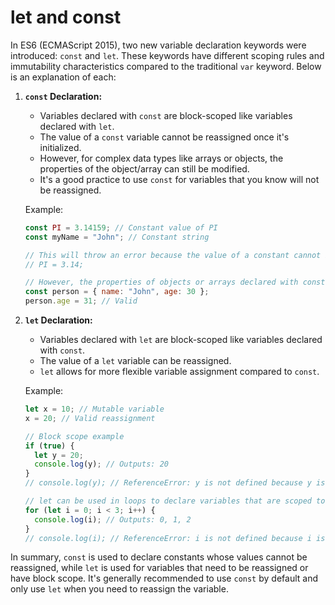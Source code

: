 # let and const

In ES6 (ECMAScript 2015), two new variable declaration keywords were introduced: `const` and `let`. These keywords have different scoping rules and immutability characteristics compared to the traditional `var` keyword. Below is an explanation of each:

1. **`const` Declaration:**
   - Variables declared with `const` are block-scoped like variables declared with `let`.
   - The value of a `const` variable cannot be reassigned once it's initialized.
   - However, for complex data types like arrays or objects, the properties of the object/array can still be modified.
   - It's a good practice to use `const` for variables that you know will not be reassigned.
   
   Example:
   ```javascript
   const PI = 3.14159; // Constant value of PI
   const myName = "John"; // Constant string

   // This will throw an error because the value of a constant cannot be changed
   // PI = 3.14;

   // However, the properties of objects or arrays declared with const can be modified
   const person = { name: "John", age: 30 };
   person.age = 31; // Valid
   ```

2. **`let` Declaration:**
   - Variables declared with `let` are block-scoped like variables declared with `const`.
   - The value of a `let` variable can be reassigned.
   - `let` allows for more flexible variable assignment compared to `const`.
   
   Example:
   ```javascript
   let x = 10; // Mutable variable
   x = 20; // Valid reassignment
   
   // Block scope example
   if (true) {
     let y = 20;
     console.log(y); // Outputs: 20
   }
   // console.log(y); // ReferenceError: y is not defined because y is not accessible outside the block

   // let can be used in loops to declare variables that are scoped to the loop
   for (let i = 0; i < 3; i++) {
     console.log(i); // Outputs: 0, 1, 2
   }
   // console.log(i); // ReferenceError: i is not defined because i is not accessible outside the loop
   ```

In summary, `const` is used to declare constants whose values cannot be reassigned, while `let` is used for variables that need to be reassigned or have block scope. It's generally recommended to use `const` by default and only use `let` when you need to reassign the variable.